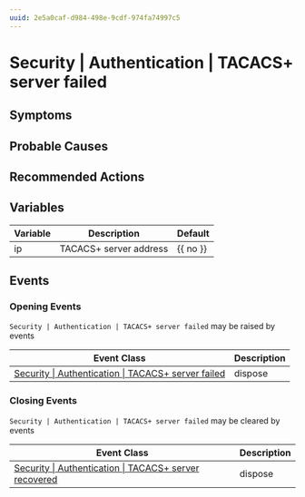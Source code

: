 ```yaml
---
uuid: 2e5a0caf-d984-498e-9cdf-974fa74997c5
---
```

# Security | Authentication | TACACS+ server failed

## Symptoms

## Probable Causes

## Recommended Actions

## Variables

| Variable | Description            | Default  |
| -------- | ---------------------- | -------- |
| ip       | TACACS+ server address | {{ no }} |

## Events

### Opening Events
`Security | Authentication | TACACS+ server failed` may be raised by events

| Event Class                                                                                                                        | Description |
| ---------------------------------------------------------------------------------------------------------------------------------- | ----------- |
| [Security \| Authentication \| TACACS+ server failed](../../../event-classes-reference/security/authentication/tacacs+-server-failed.md) | dispose     |

### Closing Events
`Security | Authentication | TACACS+ server failed` may be cleared by events

| Event Class                                                                                                                              | Description |
| ---------------------------------------------------------------------------------------------------------------------------------------- | ----------- |
| [Security \| Authentication \| TACACS+ server recovered](../../../event-classes-reference/security/authentication/tacacs+-server-recovered.md) | dispose     |
